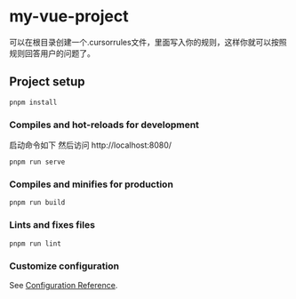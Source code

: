 # my-vue-project
可以在根目录创建一个.cursorrules文件，里面写入你的规则，这样你就可以按照规则回答用户的问题了。

## Project setup
```
pnpm install
```

### Compiles and hot-reloads for development
启动命令如下
然后访问 http://localhost:8080/
```
pnpm run serve
```

### Compiles and minifies for production
```
pnpm run build
```

### Lints and fixes files
```
pnpm run lint
```

### Customize configuration
See [Configuration Reference](https://cli.vuejs.org/config/).
